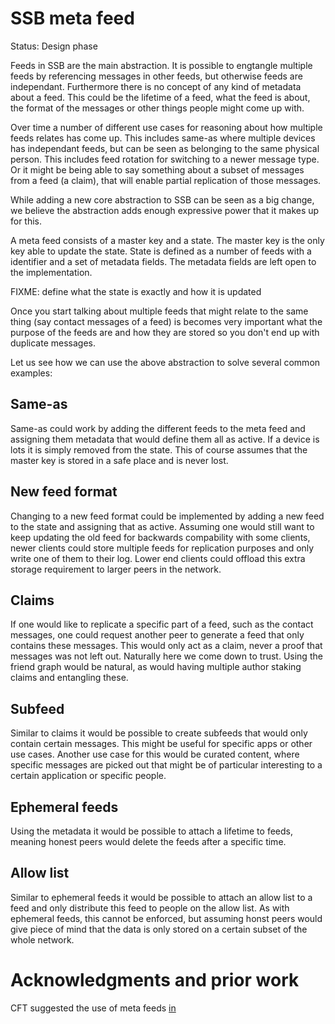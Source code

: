 # SSB meta feed

Status: Design phase

Feeds in SSB are the main abstraction. It is possible to engtangle
multiple feeds by referencing messages in other feeds, but otherwise
feeds are independant. Furthermore there is no concept of any kind of
metadata about a feed. This could be the lifetime of a feed, what the
feed is about, the format of the messages or other things people might
come up with.

Over time a number of different use cases for reasoning about how
multiple feeds relates has come up. This includes same-as where
multiple devices has independant feeds, but can be seen as belonging
to the same physical person. This includes feed rotation for switching
to a newer message type. Or it might be being able to say something
about a subset of messages from a feed (a claim), that will enable
partial replication of those messages.

While adding a new core abstraction to SSB can be seen as a big
change, we believe the abstraction adds enough expressive power that
it makes up for this.

A meta feed consists of a master key and a state. The master key is
the only key able to update the state. State is defined as a number of
feeds with a identifier and a set of metadata fields. The metadata
fields are left open to the implementation.

FIXME: define what the state is exactly and how it is updated

Once you start talking about multiple feeds that might relate to the
same thing (say contact messages of a feed) is becomes very important
what the purpose of the feeds are and how they are stored so you don't
end up with duplicate messages.

Let us see how we can use the above abstraction to solve several
common examples:

## Same-as

Same-as could work by adding the different feeds to the meta feed and
assigning them metadata that would define them all as active. If a
device is lots it is simply removed from the state. This of course
assumes that the master key is stored in a safe place and is never
lost.

## New feed format

Changing to a new feed format could be implemented by adding a new
feed to the state and assigning that as active. Assuming one would
still want to keep updating the old feed for backwards compability
with some clients, newer clients could store multiple feeds for
replication purposes and only write one of them to their log. Lower
end clients could offload this extra storage requirement to larger
peers in the network.

## Claims

If one would like to replicate a specific part of a feed, such as the
contact messages, one could request another peer to generate a feed
that only contains these messages. This would only act as a claim,
never a proof that messages was not left out. Naturally here we come
down to trust. Using the friend graph would be natural, as would
having multiple author staking claims and entangling these.

## Subfeed

Similar to claims it would be possible to create subfeeds that would
only contain certain messages. This might be useful for specific apps
or other use cases. Another use case for this would be curated
content, where specific messages are picked out that might be of
particular interesting to a certain application or specific people.

## Ephemeral feeds

Using the metadata it would be possible to attach a lifetime to feeds,
meaning honest peers would delete the feeds after a specific time.

## Allow list

Similar to ephemeral feeds it would be possible to attach an allow
list to a feed and only distribute this feed to people on the allow
list. As with ephemeral feeds, this cannot be enforced, but assuming
honst peers would give piece of mind that the data is only stored on a
certain subset of the whole network.

# Acknowledgments and prior work

CFT suggested the use of meta feeds
[in](https://github.com/arj03/ssb-observables/issues/1)
